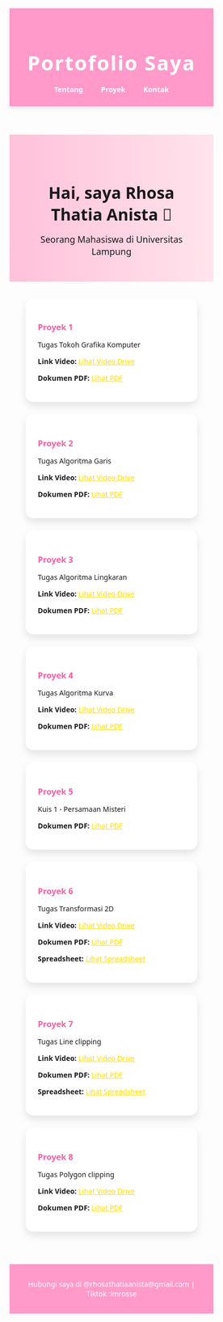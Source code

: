 <html lang="id">
<head>
  <meta charset="UTF-8" />
  <meta name="viewport" content="width=device-width, initial-scale=1.0"/>
  <title>Portofolio - Rhosa Thatia Anista</title>
  <style>
    * {
      margin: 0;
      padding: 0;
      box-sizing: border-box;
      font-family: 'Segoe UI', sans-serif;
    }

    body {
      background: #ffe4ec;
      color: #4a004d;
    }

    header {
      background: #ff9acb;
      padding: 1.5rem 2rem;
      text-align: center;
      box-shadow: 0 4px 6px rgba(0,0,0,0.1);
    }

    header h1 {
      font-size: 2.5rem;
      color: white;
      letter-spacing: 2px;
    }

    nav {
      margin-top: 1rem;
    }

    nav a {
      margin: 0 1rem;
      text-decoration: none;
      color: white;
      font-weight: bold;
      transition: color 0.3s ease;
    }

    nav a:hover {
      color: #4a004d;
    }

    .hero {
      padding: 3rem 2rem;
      text-align: center;
      background: linear-gradient(to right, #ffc1da, #ffe4ec);
    }

    .hero h2 {
      font-size: 2rem;
      margin-bottom: 1rem;
    }

    .hero p {
      font-size: 1.1rem;
      max-width: 600px;
      margin: 0 auto;
    }

    .projects {
      padding: 2rem;
      display: grid;
      grid-template-columns: repeat(auto-fit, minmax(250px, 1fr));
      gap: 1.5rem;
    }

    .card {
      background: white;
      border-radius: 15px;
      padding: 1.5rem;
      box-shadow: 0 8px 16px rgba(0,0,0,0.1);
      transition: transform 0.3s ease;
    }

    .card:hover {
      transform: translateY(-5px);
    }

    .card h3 {
      color: #ff5ca1;
      margin-bottom: 0.5rem;
    }

    footer {
      text-align: center;
      padding: 1rem;
      background: #ff9acb;
      color: white;
      margin-top: 2rem;
    }

    @media (max-width: 600px) {
      header h1 {
        font-size: 2rem;
      }

      .hero h2 {
        font-size: 1.5rem;
      }
    }
  </style>
</head>
<body>

  <header>
    <h1>Portofolio Saya</h1>
    <nav>
      <a href="#tentang">Tentang</a>
      <a href="#proyek">Proyek</a>
      <a href="#kontak">Kontak</a>
    </nav>
  </header>

  <section class="hero" id="tentang">
    <h2>Hai, saya Rhosa Thatia Anista 👋</h2>
    <p>Seorang Mahasiswa di Universitas Lampung</p>
  </section>

  <section class="projects" id="proyek">
    <div class="card">
      <h3>Proyek 1</h3>
      <p>Tugas Tokoh Grafika Komputer</p>
      <p><strong>Link Video:</strong> 
        <a href="https://drive.google.com/file/d/1XkTPW2UbQEzGfr-AMVpR-_45DLIu4kIb/view?usp=drivesdk" target="_blank" style="color:#ffdd00;">Lihat Video Drive</a>
      </p>
      <p><strong>Dokumen PDF:</strong> 
        <a href="dokumen/tugas1_tokoh.pdf" target="_blank" style="color:#ffdd00;">Lihat PDF</a>
      </p>
    </div>
    <div class="card">
      <h3>Proyek 2</h3>
      <p>Tugas Algoritma Garis</p>
      <p><strong>Link Video:</strong> 
        <a href=" https://drive.google.com/drive/folders/1blDj9ShWzNiqAxA76qEX7hMqSgaHwPrn" target="_blank" style="color:#ffdd00;">Lihat Video Drive</a>
      </p>
      <p><strong>Dokumen PDF:</strong> 
        <a href="dokumen/algoritma_garis.pdf" target="_blank" style="color:#ffdd00;">Lihat PDF</a>
      </p>
    </div>
    <div class="card">
      <h3>Proyek 3</h3>
      <p>Tugas Algoritma Lingkaran</p>
      <p><strong>Link Video:</strong> 
        <a href=" https://drive.google.com/file/d/1bFB8KHFVcwSmJbB0Je74qDn3rCvMjzZ2/view?usp=sharing" target="_blank" style="color:#ffdd00;">Lihat Video Drive</a>
      </p>
      <p><strong>Dokumen PDF:</strong> 
        <a href="dokumen/algoritma_lingkaran.pdf" target="_blank" style="color:#ffdd00;">Lihat PDF</a>
      </p>
    </div>
    <div class="card">
      <h3>Proyek 4</h3>
      <p>Tugas Algoritma Kurva</p>
      <p><strong>Link Video:</strong> 
        <a href="https://drive.google.com/file/d/1AsY_1AP-8PUqU2KMxrRpb9W7nZT1vH-I/view?usp=sharing" target="_blank" style="color:#ffdd00;">Lihat Video Drive</a>
      </p>
      <p><strong>Dokumen PDF:</strong> 
        <a href="dokumen/algoritma_kurva.pdf" target="_blank" style="color:#ffdd00;">Lihat PDF</a>
      </p>
    </div>
     <div class="card">
  <h3>Proyek 5</h3>
  <p>Kuis 1 - Persamaan Misteri</p>
  <p><strong>Dokumen PDF:</strong> 
    <a href="dokumen/Kuis1_PersamaanMisteri.pdf" target="_blank" style="color:#ffdd00;">Lihat PDF</a>
  </p>
</div>

<div class="card">
  <h3>Proyek 6</h3>
  <p>Tugas Transformasi 2D</p>
  <p><strong>Link Video:</strong> 
    <a href=" https://drive.google.com/file/d/1Z3HD7bMcIc4HB34pdGSZJxZ0sPVE9Yf4/view?usp=drive_link
" target="_blank" style="color:#ffdd00;">Lihat Video Drive</a>
  </p>
  <p><strong>Dokumen PDF:</strong> 
    <a href="dokumen/Kuis2_transformasi2d.pdf" target="_blank" style="color:#ffdd00;">Lihat PDF</a>
  </p>
   <p><strong>Spreadsheet:</strong> 
    <a href="https://docs.google.com/spreadsheets/d/1hUWhcExJkQ9zyy__idtgLU53PvWPRhjwfJEM9fEPIa8/edit?usp=sharing" target="_blank" style="color:#ffdd00;">Lihat Spreadsheet</a>
  </p>
</div>

<div class="card">
  <h3>Proyek 7</h3>
  <p>Tugas Line clipping</p>
  <p><strong>Link Video:</strong> 
    <a href=" https://drive.google.com/file/d/1TZwzXGlAInzdxvUTxZP0gioQAUCaFBO6/view?usp=sharing
" target="_blank" style="color:#ffdd00;">Lihat Video Drive</a>
  </p>
  <p><strong>Dokumen PDF:</strong> 
    <a href="dokumen/Kuis3_lineclipping.pdf" target="_blank" style="color:#ffdd00;">Lihat PDF</a>
  </p>
  <p><strong>Spreadsheet:</strong> 
    <a href="https://docs.google.com/spreadsheets/d/1PfbgILQ6gI8cnAnp9BoD5X7PSJ_lnRxMFT6pjMK5Fjg/edit?usp=sharing
" target="_blank" style="color:#ffdd00;">Lihat Spreadsheet</a>
  </p>
</div>

<div class="card">
  <h3>Proyek 8</h3>
  <p>Tugas Polygon clipping</p>
  <p><strong>Link Video:</strong> 
    <a href="https://drive.google.com/file/d/your_link_uas/view?usp=sharing" target="_blank" style="color:#ffdd00;">Lihat Video Drive</a>
  </p>
  <p><strong>Dokumen PDF:</strong> 
    <a href="dokumen/Kuis4_polygonclipping.pdf" target="_blank" style="color:#ffdd00;">Lihat PDF</a>
  </p>
</div>

  </section>

  <footer id="kontak">
    <p>Hubungi saya di @rhosathatiaanista@gmail.com | Tiktok :imrosse </p>
  </footer>

</body>
</html>
